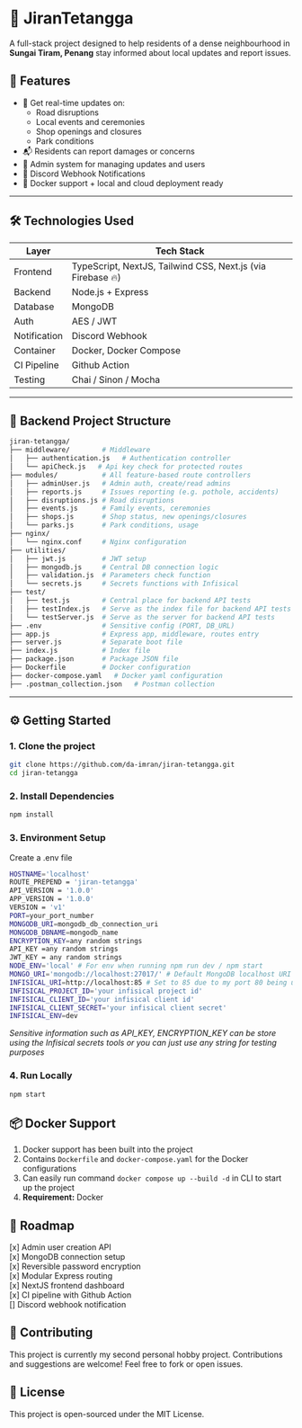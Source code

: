 # 🏡 JiranTetangga

A full-stack project designed to help residents of a dense neighbourhood in **Sungai Tiram, Penang** stay informed about local updates and report issues.

## 🚀 Features

- 📢 Get real-time updates on:
  - Road disruptions
  - Local events and ceremonies
  - Shop openings and closures
  - Park conditions
- 📬 Residents can report damages or concerns
- 🧠 Admin system for managing updates and users
- 🤖 Discord Webhook Notifications
- 🐳 Docker support + local and cloud deployment ready

---

## 🛠️ Technologies Used

| Layer        | Tech Stack           |
|--------------|----------------------|
| Frontend     | TypeScript, NextJS, Tailwind CSS, Next.js (via Firebase 🔥)   |
| Backend      | Node.js + Express    |
| Database     | MongoDB              |
| Auth         | AES / JWT |
| Notification | Discord Webhook	|
| Container    | Docker, Docker Compose |
| CI Pipeline  | Github Action     |
| Testing      | Chai / Sinon / Mocha	|

---

## 📂 Backend Project Structure
```bash
jiran-tetangga/
├── middleware/        # Middleware
│   ├── authentication.js   # Authentication controller
│   └── apiCheck.js   # Api key check for protected routes
├── modules/           # All feature-based route controllers
│   ├── adminUser.js   # Admin auth, create/read admins
│   ├── reports.js     # Issues reporting (e.g. pothole, accidents)
│   ├── disruptions.js # Road disruptions
│   ├── events.js      # Family events, ceremonies
│   ├── shops.js       # Shop status, new openings/closures
│   └── parks.js       # Park conditions, usage
├── nginx/
│   └── nginx.conf     # Nginx configuration
├── utilities/
│   ├── jwt.js         # JWT setup
│   ├── mongodb.js     # Central DB connection logic
│   ├── validation.js  # Parameters check function
│   └── secrets.js     # Secrets functions with Infisical
├── test/
│   ├── test.js        # Central place for backend API tests
│   ├── testIndex.js   # Serve as the index file for backend API tests
│   └── testServer.js  # Serve as the server for backend API tests
├── .env               # Sensitive config (PORT, DB_URL)
├── app.js             # Express app, middleware, routes entry
├── server.js          # Separate boot file
├── index.js           # Index file
├── package.json       # Package JSON file
├── Dockerfile         # Docker configuration
├── docker-compose.yaml   # Docker yaml configuration
├── .postman_collection.json   # Postman collection
```

---

## ⚙️ Getting Started

### 1. Clone the project

```bash
git clone https://github.com/da-imran/jiran-tetangga.git
cd jiran-tetangga
```

### 2. Install Dependencies
```bash
npm install
```

### 3. Environment Setup
Create a .env file
```bash
HOSTNAME='localhost'
ROUTE_PREPEND = 'jiran-tetangga'
API_VERSION = '1.0.0'
APP_VERSION = '1.0.0'
VERSION = 'v1'
PORT=your_port_number
MONGODB_URI=mongodb_db_connection_uri
MONGODB_DBNAME=mongodb_name
ENCRYPTION_KEY=any random strings
API_KEY =any random strings
JWT_KEY = any random strings
NODE_ENV='local' # For env when running npm run dev / npm start
MONGO_URI='mongodb://localhost:27017/' # Default MongoDB localhost URI
INFISICAL_URI=http://localhost:85 # Set to 85 due to my port 80 being used
INFISICAL_PROJECT_ID='your infisical project id'
INFISICAL_CLIENT_ID='your infisical client id'
INFISICAL_CLIENT_SECRET='your infisical client secret'
INFISICAL_ENV=dev
```
<i>Sensitive information such as API_KEY, ENCRYPTION_KEY can be store using the Infisical secrets tools or you can just use any string for testing purposes</i>

### 4. Run Locally
```bash
npm start
```

## 📦 Docker Support 
1.  Docker support has been built into the project
2.  Contains `Dockerfile` and `docker-compose.yaml` for the Docker configurations
3.  Can easily run command `docker compose up --build -d` in CLI to start up the project
4.  **Requirement:** Docker

## 📌 Roadmap 
[x] Admin user creation API </br>
[x] MongoDB connection setup </br>
[x] Reversible password encryption </br>
[x] Modular Express routing </br>
[x] NextJS frontend dashboard </br>
[x] CI pipeline with Github Action </br>
[] Discord webhook notification </br>

## 🤝 Contributing
This project is currently my second personal hobby project. Contributions and suggestions are welcome! Feel free to fork or open issues.

## 📜 License
This project is open-sourced under the MIT License.
